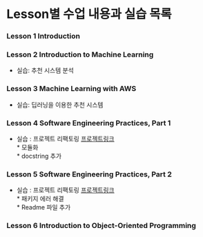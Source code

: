 # Lesson별 수업 내용과 실습 목록

### Lesson 1 Introduction

### Lesson 2 Introduction to Machine Learning
- 실습: 추천 시스템 분석 

### Lesson 3 Machine Learning with AWS
- 실습: 딥러닝을 이용한 추천 시스템

### Lesson 4 Software Engineering Practices, Part 1
- 실습 : 프로젝트 리팩토링 [프로젝트링크](https://github.com/terri1102/toxic_speech_detection) <br>
         * 모듈화 <br>
         * docstring 추가

### Lesson 5 Software Engineering Practices, Part 2
- 실습 : 프로젝트 리팩토링 [프로젝트링크](https://github.com/terri1102/toxic_speech_detection) <br>
         * 패키지 에러 해결<br>
         * Readme 파일 추가

### Lesson 6 Introduction to Object-Oriented Programming
